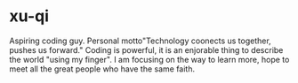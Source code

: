 # xu-qi
 Aspiring coding guy. Personal motto"Technology coonects us together, pushes us forward."
 Coding is powerful, it is an enjorable thing to describe the world "using my finger". I am focusing on the way to learn more, hope to meet all the great people who have the same faith.
